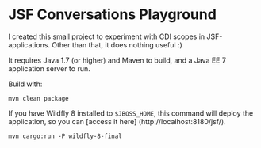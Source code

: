 JSF Conversations Playground
============================

I created this small project to experiment with CDI scopes in JSF-applications. Other than that, it does nothing useful :)

It requires Java 1.7 (or higher) and Maven to build, and a Java EE 7 application server to run.

Build with:

    mvn clean package

If you have Wildfly 8 installed to `$JBOSS_HOME`, this command will deploy the application, so you can [access it here] (http://localhost:8180/jsf/).

    mvn cargo:run -P wildfly-8-final

